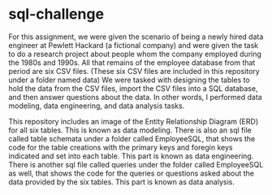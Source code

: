 # sql-challenge

For this assignment, we were given the scenario of being a newly hired data engineer at Pewlett Hackard (a fictional company) and were given the task to do a research project about people whom the company employed during the 1980s and 1990s. All that remains of the employee database from that period are six CSV files. (These six CSV files are included in this repository under a folder named data) We were tasked with designing the tables to hold the data from the CSV files, import the CSV files into a SQL database, and then answer questions about the data. In other words, I performed data modeling, data engineering, and data analysis tasks.

This repository includes an image of the Entity Relationship Diagram (ERD) for all six tables. This is known as data modeling.
There is also an sql file called table schemata under a folder called EmployeeSQL, that shows the code for the table creations with the primary keys and foregin keys indicated and set into each table. This part is known as data engineering. 
There is another sql file called queries under the folder called EmployeeSQL as well, that shows the code for the queries or questions asked about the data provided by the six tables. This part is known as data analysis.

